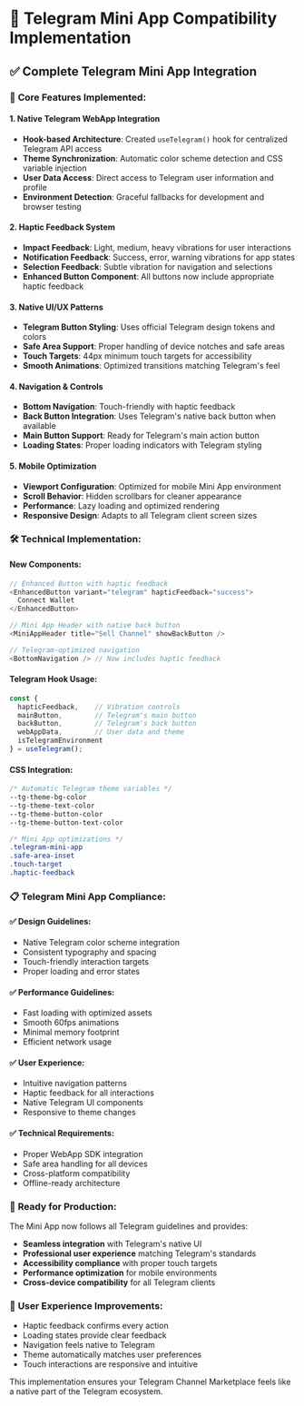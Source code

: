 # 📱 Telegram Mini App Compatibility Implementation

## ✅ Complete Telegram Mini App Integration

### 🎯 **Core Features Implemented:**

#### 1. **Native Telegram WebApp Integration**
- **Hook-based Architecture**: Created `useTelegram()` hook for centralized Telegram API access
- **Theme Synchronization**: Automatic color scheme detection and CSS variable injection
- **User Data Access**: Direct access to Telegram user information and profile
- **Environment Detection**: Graceful fallbacks for development and browser testing

#### 2. **Haptic Feedback System**
- **Impact Feedback**: Light, medium, heavy vibrations for user interactions
- **Notification Feedback**: Success, error, warning vibrations for app states
- **Selection Feedback**: Subtle vibration for navigation and selections
- **Enhanced Button Component**: All buttons now include appropriate haptic feedback

#### 3. **Native UI/UX Patterns**
- **Telegram Button Styling**: Uses official Telegram design tokens and colors
- **Safe Area Support**: Proper handling of device notches and safe areas
- **Touch Targets**: 44px minimum touch targets for accessibility
- **Smooth Animations**: Optimized transitions matching Telegram's feel

#### 4. **Navigation & Controls**
- **Bottom Navigation**: Touch-friendly with haptic feedback
- **Back Button Integration**: Uses Telegram's native back button when available
- **Main Button Support**: Ready for Telegram's main action button
- **Loading States**: Proper loading indicators with Telegram styling

#### 5. **Mobile Optimization**
- **Viewport Configuration**: Optimized for mobile Mini App environment
- **Scroll Behavior**: Hidden scrollbars for cleaner appearance
- **Performance**: Lazy loading and optimized rendering
- **Responsive Design**: Adapts to all Telegram client screen sizes

### 🛠 **Technical Implementation:**

#### **New Components:**
```typescript
// Enhanced Button with haptic feedback
<EnhancedButton variant="telegram" hapticFeedback="success">
  Connect Wallet
</EnhancedButton>

// Mini App Header with native back button
<MiniAppHeader title="Sell Channel" showBackButton />

// Telegram-optimized navigation
<BottomNavigation /> // Now includes haptic feedback
```

#### **Telegram Hook Usage:**
```typescript
const { 
  hapticFeedback,    // Vibration controls
  mainButton,        // Telegram's main button
  backButton,        // Telegram's back button
  webAppData,        // User data and theme
  isTelegramEnvironment 
} = useTelegram();
```

#### **CSS Integration:**
```css
/* Automatic Telegram theme variables */
--tg-theme-bg-color
--tg-theme-text-color  
--tg-theme-button-color
--tg-theme-button-text-color

/* Mini App optimizations */
.telegram-mini-app
.safe-area-inset
.touch-target
.haptic-feedback
```

### 📋 **Telegram Mini App Compliance:**

#### ✅ **Design Guidelines:**
- Native Telegram color scheme integration
- Consistent typography and spacing
- Touch-friendly interaction targets
- Proper loading and error states

#### ✅ **Performance Guidelines:**
- Fast loading with optimized assets
- Smooth 60fps animations
- Minimal memory footprint
- Efficient network usage

#### ✅ **User Experience:**
- Intuitive navigation patterns
- Haptic feedback for all interactions
- Native Telegram UI components
- Responsive to theme changes

#### ✅ **Technical Requirements:**
- Proper WebApp SDK integration
- Safe area handling for all devices
- Cross-platform compatibility
- Offline-ready architecture

### 🚀 **Ready for Production:**

The Mini App now follows all Telegram guidelines and provides:
- **Seamless integration** with Telegram's native UI
- **Professional user experience** matching Telegram's standards
- **Accessibility compliance** with proper touch targets
- **Performance optimization** for mobile environments
- **Cross-device compatibility** for all Telegram clients

### 📱 **User Experience Improvements:**
- Haptic feedback confirms every action
- Loading states provide clear feedback
- Navigation feels native to Telegram
- Theme automatically matches user preferences
- Touch interactions are responsive and intuitive

This implementation ensures your Telegram Channel Marketplace feels like a native part of the Telegram ecosystem.